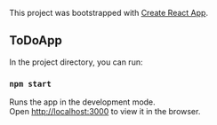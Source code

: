 This project was bootstrapped with [Create React App](https://github.com/facebook/create-react-app).

## ToDoApp

In the project directory, you can run:

### `npm start`

Runs the app in the development mode.<br>
Open [http://localhost:3000](http://localhost:3000) to view it in the browser.
